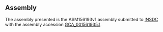 

Assembly
--------

The assembly presented is the ASM156193v1 assembly submitted to
[INSDC](http://www.insdc.org) with the assembly accession
[GCA\_001561935.1](http://www.ebi.ac.uk/ena/data/view/GCA_001561935.1).

